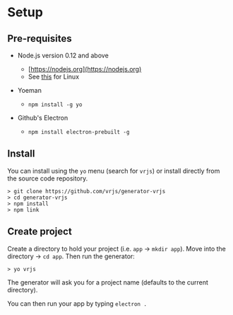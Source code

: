 # Setup

## Pre-requisites

- Node.js version 0.12 and above
  - [https://nodejs.org](https://nodejs.org)
  - See [this](https://nodesource.com/blog/nodejs-v012-iojs-and-the-nodesource-linux-repositories) for Linux

- Yoeman
  - `npm install -g yo`

- Github's Electron
  - `npm install electron-prebuilt -g`	
	
## Install 

You can install using the `yo` menu (search for `vrjs`) or install directly from the source code repository.

```
> git clone https://github.com/vrjs/generator-vrjs
> cd generator-vrjs
> npm install
> npm link
```


## Create project

Create a directory to hold your project (i.e. `app` -> `mkdir app`).  Move into the directory -> `cd app`.  Then run the generator: 

```
> yo vrjs
```
The generator will ask you for a project name (defaults to the current directory).  

You can then run your app by typing `electron .`
